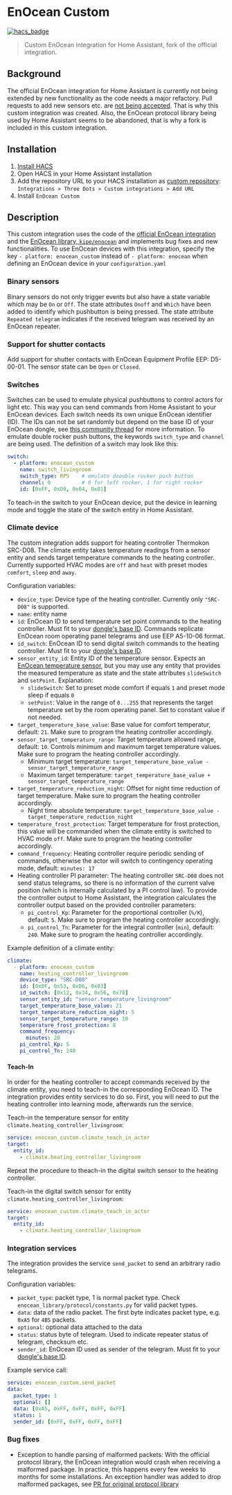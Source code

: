 # EnOcean Custom

[![hacs_badge](https://img.shields.io/badge/HACS-Custom-41BDF5.svg?style=for-the-badge)](https://github.com/hacs/integration)

> Custom EnOcean integration for Home Assistant, fork of the official integration.

## Background

The official EnOcean integration for Home Assistant is currently not being extended by new functionality as the code needs a major refactory. Pull requests to add new sensors etc. are [not being accepted](https://github.com/home-assistant/core/pull/86461#discussion_r1084908489). That is why this custom integration was created. Also, the EnOcean protocol library being used by Home Assistant seems to be abandoned, that is why a fork is included in this custom integration.

## Installation

1. [Install HACS](https://hacs.xyz/docs/setup/download/)
2. Open HACS in your Home Assistant installation
3. Add the repository URL to your HACS installation as [custom repository](https://hacs.xyz/docs/faq/custom_repositories): `Integrations > Three Dots > Custom integrations > Add URL`
4. Install `EnOcean Custom`

## Description

This custom integration uses the code of the [official EnOcean integration](https://www.home-assistant.io/integrations/enocean/) and the [EnOcean library, `kipe/enocean`](https://github.com/kipe/enocean) and implements bug fixes and new functionalities. To use EnOcean devices with this integration, specify the key `- platform: enocean_custom` instead of `- platform: enocean` when defining an EnOcean device in your `configuration.yaml`

### Binary sensors

Binary sensors do not only trigger events but also have a state variable which may be `On` or `Off`. The state attributes `Onoff` and `Which` have been added to identify which pushbutton is being pressed. The state attribute `Repeated telegram` indicates if the received telegram was received by an EnOcean repeater.

### Support for shutter contacts

Add support for shutter contacts with EnOcean Equipment Profile EEP: D5-00-01. The sensor state can be `Open` or `Closed`.

### Switches

Switches can be used to emulate physical pushbuttons to control actors for light etc. This way you can send commands from Home Assistant to your EnOcean devices. Each switch needs its own unique EnOcean identifier (ID). The IDs can not be set randomly but depend on the base ID of your EnOcean dongle, see [this community thread](https://community.home-assistant.io/t/enocean-switch/1958/36) for more information.
To emulate double rocker push buttons, the keywords `switch_type` and `channel` are being used. The definition of a switch may look like this:

```yaml
switch:
  - platform: enocean_custom
    name: switch_livingroom
    switch_type: RPS    # emulate doouble rocker push button
    channel: 0          # 0 for left rocker, 1 for right rocker
    id: [0xFF, 0xD9, 0x04, 0x81]
```

To teach-in the switch to your EnOcean device, put the device in learning mode and toggle the state of the switch entity in Home Assistant.

### Climate device

The custom integration adds support for heating controller Thermokon SRC-D08. The climate entity takes temperature readings from a sensor entity and sends target temperature commands to the heating controller.
Currently supported HVAC modes are `off` and `heat` with preset modes `comfort`, `sleep` and `away`.

Configuration variables:

- `device_type`: Device type of the heating controller. Currently only `"SRC-D08"` is supported.
- `name`: entity name
- `id`: EnOcean ID to send temperature set point commands to the heating controller. Must fit to your [dongle's base ID](https://community.home-assistant.io/t/enocean-switch/1958/36). Commands replicate EnOcean room operating panel telegrams and use EEP A5-10-06 format.
- `id_switch`: EnOcean ID to send digital switch commands to the heating controller. Must fit to your [dongle's base ID](https://community.home-assistant.io/t/enocean-switch/1958/36).
- `sensor_entity_id`: Entity ID of the temperature sensor. Expects an [EnOcean temperature sensor](https://www.home-assistant.io/integrations/enocean/#temperature-sensor), but you may use any entity that provides the measured temperature as state and the state attributes `slideSwitch` and `setPoint`. Explanation:
  - `slideSwitch`: Set to preset mode comfort if equals `1` and preset mode sleep if equals `0`
  - `setPoint`: Value in the range of `0...255` that represents the target temperature set by the room operating panel. Set to constant value if not needed.
- `target_temperature_base_value`: Base value for comfort temperatur, default: `21`. Make sure to program the heating controller accordingly.
- `sensor_target_temperature_range`: Target temperature allowed range, default: `10`. Controls minimum and maximum target temperature values. Make sure to program the heating controller accordingly.
  - Minimum target temperature: `target_temperature_base_value - sensor_target_temperature_range`
  - Maximum target temperature: `target_temperature_base_value + sensor_target_temperature_range`
- `target_temperature_reduction_night`: Offset for night time reduction of target temperature. Make sure to program the heating controller accordingly.
  - Night time absolute temperature: `target_temperature_base_value - target_temperature_reduction_night`
- `temperature_frost_protection`: Target temperature for frost protection, this value will be commanded when the climate entity is switched to HVAC mode `off`. Make sure to program the heating controller accordingly.
- `command_frequency`: Heating controller require periodic sending of commands, otherwise the actor will switch to contingency operating mode, default: `minutes: 17`
- Heating controller PI parameter: The heating controller `SRC-D08` does not send status telegrams, so there is no information of the current valve position (which is internally calculated by a PI control law). To provide the controller output to Home Assistant, the integration calculates the controller output based on the provided controller parameters:
  - `pi_control_Kp`: Parameter for the proportional controller (`%/K`), default: `5`. Make sure to program the heating controller accordingly.
  - `pi_control_Tn`: Parameter for the integral controller (`min`), default: `240`. Make sure to program the heating controller accordingly.

Example definition of a climate entity:

```yaml
climate:
  - platform: enocean_custom
    name: heating_controller_livingroom
    device_type: "SRC-D08"
    id: [0x0F, 0x53, 0xD6, 0x83]
    id_switch: [0x12, 0x34, 0x56, 0x78]
    sensor_entity_id: "sensor.temperature_livingroom"
    target_temperature_base_value: 21
    target_temperature_reduction_night: 5
    sensor_target_temperature_range: 10
    temperature_frost_protection: 8
    command_frequency:
      minutes: 20
    pi_control_Kp: 5
    pi_control_Tn: 240
```

#### Teach-In

In order for the heating controller to accept commands received by the climate entity, you need to teach-in the corresponding EnOcean ID. The integration provides entity services to do so. First, you will need to put the heating controller into learning mode, afterwards run the service.

Teach-in the temperature sensor for entity `climate.heating_controller_livingroom`:

```yaml
service: enocean_custom.climate_teach_in_actor
target:
  entity_id:
    - climate.heating_controller_livingroom
```

Repeat the procedure to theach-in the digital switch sensor to the heating controller.

Teach-in the digital switch sensor for entity `climate.heating_controller_livingroom`:

```yaml
service: enocean_custom.climate_teach_in_actor
target:
  entity_id:
    - climate.heating_controller_livingroom
```

### Integration services

The integration provides the service `send_packet` to send an arbitrary radio telegrams.

Configuration variables:

- `packet_type`: packet type, 1 is normal packet type. Check `enocean_library/protocol/constants.py` for valid packet types.
- `data`: data of the radio packet. The first byte indicates packet type, e.g. `0xA5` for `4BS` packets.
- `optional`: optional data attached to the data
- `status`: status byte of telegram. Used to indicate repeater status of telegram, checksum etc.
- `sender_id`: EnOcean ID used as sender of the telegram. Must fit to your [dongle's base ID](https://community.home-assistant.io/t/enocean-switch/1958/36). 

Example service call:

```yaml
service: enocean_custom.send_packet
data:
  packet_type: 1
  optional: []
  data: [0xA5, 0xFF, 0xFF, 0xFF, 0xFF]
  status: 1
  sender_id: [0xFF, 0xFF, 0xFF, 0xFF]
```

### Bug fixes

- Exception to handle parsing of malformed packets: With the official protocol library, the EnOcean integration would crash when receiving a malformed package. In practice, this happens every few weeks to months for some installations. An exception handler was added to drop malformed packages, see [PR for original protocol library](https://github.com/kipe/enocean/pull/138)
